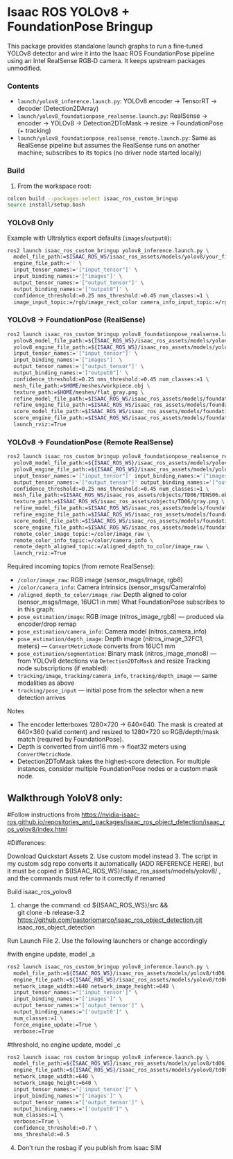 Isaac ROS YOLOv8 + FoundationPose Bringup
=========================================

This package provides standalone launch graphs to run a fine‑tuned YOLOv8 detector and wire it into the Isaac ROS FoundationPose pipeline using an Intel RealSense RGB‑D camera. It keeps upstream packages unmodified.

### Contents
- `launch/yolov8_inference.launch.py`: YOLOv8 encoder → TensorRT → decoder (Detection2DArray)
- `launch/yolov8_foundationpose_realsense.launch.py`: RealSense → encoder → YOLOv8 → Detection2DToMask → resize → FoundationPose (+ tracking)
- `launch/yolov8_foundationpose_realsense_remote.launch.py`: Same as RealSense pipeline but assumes the RealSense runs on another machine; subscribes to its topics (no driver node started locally)  

### Build
1) From the workspace root:
```bash
colcon build --packages-select isaac_ros_custom_bringup
source install/setup.bash
```
### YOLOv8 Only
Example with Ultralytics export defaults (`images`/`output0`):
```bash
ros2 launch isaac_ros_custom_bringup yolov8_inference.launch.py \
  model_file_path:=$ISAAC_ROS_WS/isaac_ros_assets/models/yolov8/your_finetuned.onnx \
  engine_file_path:='' \
  input_tensor_names:='["input_tensor"]' \
  input_binding_names:='["images"]' \
  output_tensor_names:='["output_tensor"]' \
  output_binding_names:='["output0"]' \
  confidence_threshold:=0.25 nms_threshold:=0.45 num_classes:=1 \
  image_input_topic:=/rgb/image_rect_color camera_info_input_topic:=/rgb/camera_info
```
### YOLOv8 → FoundationPose (RealSense)
```bash
ros2 launch isaac_ros_custom_bringup yolov8_foundationpose_realsense.launch.py \
  yolov8_model_file_path:=${ISAAC_ROS_WS}/isaac_ros_assets/models/yolov8/td06_a.onnx \
  yolov8_engine_file_path:=${ISAAC_ROS_WS}/isaac_ros_assets/models/yolov8/td06_a.plan \
  input_tensor_names:='["input_tensor"]' \
  input_binding_names:='["images"]' \
  output_tensor_names:='["output_tensor"]' \
  output_binding_names:='["output0"]' \
  confidence_threshold:=0.25 nms_threshold:=0.45 num_classes:=1 \
  mesh_file_path:=$HOME/meshes/workpiece.obj \
  texture_path:=$HOME/meshes/flat_gray.png \
  refine_model_file_path:=$ISAAC_ROS_WS/isaac_ros_assets/models/foundationpose/refine_model.onnx \
  refine_engine_file_path:=$ISAAC_ROS_WS/isaac_ros_assets/models/foundationpose/refine_trt_engine.plan \
  score_model_file_path:=$ISAAC_ROS_WS/isaac_ros_assets/models/foundationpose/score_model.onnx \
  score_engine_file_path:=$ISAAC_ROS_WS/isaac_ros_assets/models/foundationpose/score_trt_engine.plan \
  launch_rviz:=True
```
### YOLOv8 → FoundationPose (Remote RealSense)
```bash
ros2 launch isaac_ros_custom_bringup yolov8_foundationpose_realsense_remote.launch.py \
  yolov8_model_file_path:=${ISAAC_ROS_WS}/isaac_ros_assets/models/yolov8/td06_a.onnx \
  yolov8_engine_file_path:=${ISAAC_ROS_WS}/isaac_ros_assets/models/yolov8/td06_a.plan \
  input_tensor_names:='["input_tensor"]' input_binding_names:='["images"]' \
  output_tensor_names:='["output_tensor"]' output_binding_names:='["output0"]' \
  confidence_threshold:=0.25 nms_threshold:=0.45 num_classes:=1 \
  mesh_file_path:=$ISAAC_ROS_WS/isaac_ros_assets/objects/TD06/TDNS06.obj \
  texture_path:=$ISAAC_ROS_WS/isaac_ros_assets/objects/TD06/gray.png \
  refine_model_file_path:=$ISAAC_ROS_WS/isaac_ros_assets/models/foundationpose/refine_model.onnx \
  refine_engine_file_path:=$ISAAC_ROS_WS/isaac_ros_assets/models/foundationpose/refine_trt_engine.plan \
  score_model_file_path:=$ISAAC_ROS_WS/isaac_ros_assets/models/foundationpose/score_model.onnx \
  score_engine_file_path:=$ISAAC_ROS_WS/isaac_ros_assets/models/foundationpose/score_trt_engine.plan \
  remote_color_image_topic:=/color/image_raw \
  remote_color_info_topic:=/color/camera_info \
  remote_depth_aligned_topic:=/aligned_depth_to_color/image_raw \
  launch_rviz:=True
```
Required incoming topics (from remote RealSense):
- `/color/image_raw`: RGB image (sensor_msgs/Image, rgb8)
- `/color/camera_info`: Camera intrinsics (sensor_msgs/CameraInfo)
- `/aligned_depth_to_color/image_raw`: Depth aligned to color (sensor_msgs/Image, 16UC1 in mm)
What FoundationPose subscribes to in this graph:
- `pose_estimation/image`: RGB image (nitros_image_rgb8) — produced via encoder/drop remap
- `pose_estimation/camera_info`: Camera model (nitros_camera_info)
- `pose_estimation/depth_image`: Depth image (nitros_image_32FC1, meters) — `ConvertMetricNode` converts from 16UC1 mm
- `pose_estimation/segmentation`: Binary mask (nitros_image_mono8) — from YOLOv8 detections via `Detection2DToMask` and resize
Tracking node subscriptions (if enabled):
- `tracking/image`, `tracking/camera_info`, `tracking/depth_image` — same modalities as above
- `tracking/pose_input` — initial pose from the selector when a new detection arrives

Notes
- The encoder letterboxes 1280×720 → 640×640. The mask is created at 640×360 (valid content) and resized to 1280×720 so RGB/depth/mask match (required by FoundationPose).
- Depth is converted from uint16 mm → float32 meters using `ConvertMetricNode`.
- Detection2DToMask takes the highest‑score detection. For multiple instances, consider multiple FoundationPose nodes or a custom mask node.

## Walkthrough YoloV8 only:

#Follow instructions from 
https://nvidia-isaac-ros.github.io/repositories_and_packages/isaac_ros_object_detection/isaac_ros_yolov8/index.html

#Differences:

Download Quickstart Assets
2. Use custom model instead
3. The script in my custom sdg repo converts it automatically (ADD REFERENCE HERE), but it must be copied in 
${ISAAC_ROS_WS}/isaac_ros_assets/models/yolov8/ , and the commands must refer to it correctly if renamed

Build isaac_ros_yolov8
1. change the command:
cd ${ISAAC_ROS_WS}/src && \
   git clone -b release-3.2 https://github.com/pastoriomarco/isaac_ros_object_detection.git isaac_ros_object_detection

Run Launch File
2. Use the following launchers or change accordingly

#with engine update, model _a

```bash
ros2 launch isaac_ros_custom_bringup yolov8_inference.launch.py \
  model_file_path:=${ISAAC_ROS_WS}/isaac_ros_assets/models/yolov8/td06_a.onnx \
  engine_file_path:=${ISAAC_ROS_WS}/isaac_ros_assets/models/yolov8/td06_a.plan \
  network_image_width:=640 network_image_height:=640 \
  input_tensor_names:="['input_tensor']" \
  input_binding_names:="['images']" \
  output_tensor_names:="['output_tensor']" \
  output_binding_names:="['output0']" \
  num_classes:=1 \
  force_engine_update:=True \
  verbose:=True
```

#threshold, no engine update, model _c

```bash
ros2 launch isaac_ros_custom_bringup yolov8_inference.launch.py \
  model_file_path:=${ISAAC_ROS_WS}/isaac_ros_assets/models/yolov8/td06_c.onnx \
  engine_file_path:=${ISAAC_ROS_WS}/isaac_ros_assets/models/yolov8/td06_c.plan \
  network_image_width:=640 \
  network_image_height:=640 \
  input_tensor_names:="['input_tensor']" \
  input_binding_names:="['images']" \
  output_tensor_names:="['output_tensor']" \
  output_binding_names:="['output0']" \
  num_classes:=1 \
  verbose:=True \
  confidence_threshold:=0.7 \
  nms_threshold:=0.5 
```

4. Don't run the rosbag if you publish from Isaac SIM